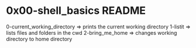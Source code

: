 # 0x00-shell_basics README
0-current_working_directory => prints the current working directory
1-listit => lists files and folders in the cwd
2-bring_me_home => changes working directory to home directory
